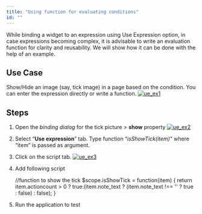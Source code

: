 ```yaml
---
title: "Using function for evaluating conditions"
id: ""
---
```


While binding a widget to an expression using Use Expression option, in case expressions becoming complex, it is advisable to write an evaluation function for clarity and reusability. We will show how it can be done with the help of an example.

## Use Case

Show/Hide an image (say, tick image) in a page based on the condition. You can enter the expression directly or write a function. [![ue_ex1](../assets/ue_ex1.png)](../assets/ue_ex1.png)

## Steps

1. Open the _binding dialog_ for the tick picture > **show** property [![ue_ex2](../assets/ue_ex2.png)](../assets/ue_ex2.png)
2. Select “**Use expression**” tab. Type function “_isShowTick(item)_” where “item” is passed as argument.
3. Click on the script tab. [![ue_ex3](../assets/ue_ex3.png)](../assets/ue_ex3.png)
4. Add following script
    
    //function to show the tick
    $scope.isShowTick = function(item) {
    return item.actioncount > 0 ? true:(item.note\_text ? (item.note\_text !== '' ? true : false) : false);
        }
    
5. Run the application to test
